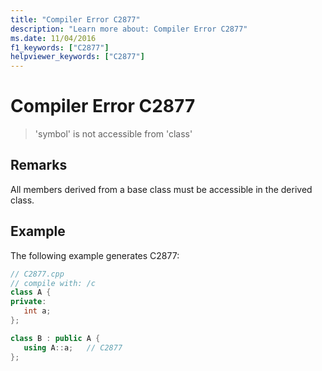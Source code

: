 ```yaml
---
title: "Compiler Error C2877"
description: "Learn more about: Compiler Error C2877"
ms.date: 11/04/2016
f1_keywords: ["C2877"]
helpviewer_keywords: ["C2877"]
---
```

# Compiler Error C2877

> 'symbol' is not accessible from 'class'

## Remarks

All members derived from a base class must be accessible in the derived class.

## Example

The following example generates C2877:

```cpp
// C2877.cpp
// compile with: /c
class A {
private:
   int a;
};

class B : public A {
   using A::a;   // C2877
};
```
